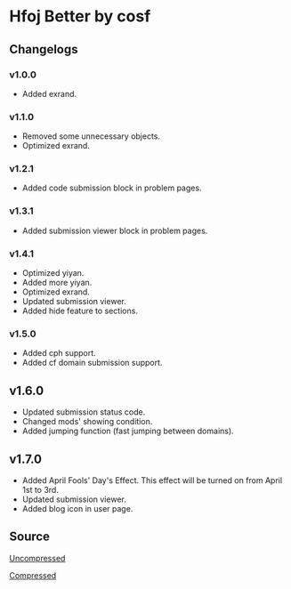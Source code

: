 # Hfoj Better by cosf

## Changelogs

### v1.0.0

- Added exrand.

### v1.1.0

- Removed some unnecessary objects.
- Optimized exrand.

### v1.2.1

- Added code submission block in problem pages.

### v1.3.1

- Added submission viewer block in problem pages.

### v1.4.1

- Optimized yiyan.
- Added more yiyan.
- Optimized exrand.
- Updated submission viewer.
- Added hide feature to sections.

### v1.5.0

- Added cph support.
- Added cf domain submission support.

## v1.6.0

- Updated submission status code.
- Changed mods' showing condition.
- Added jumping function (fast jumping between domains).

## v1.7.0

- Added April Fools' Day's Effect. This effect will be turned on from April 1st to 3rd.
- Updated submission viewer.
- Added blog icon in user page.

## Source

[Uncompressed](./hfojBetter.js)

[Compressed](./dist-v1.7.0.min.js)
